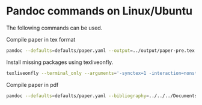 Pandoc commands on Linux/Ubuntu
===============================

The following commands can be used.

Compile paper in tex format

```bash
pandoc --defaults=defaults/paper.yaml --output=../output/paper-pre.tex --to=latex --bibliography=../../../Documents/library.bib paper/*.md
```

Install missing packages using texliveonfly.

```bash
texliveonfly --terminal_only --arguments='-synctex=1 -interaction=nonstopmode -output-directory=../output' ../output/paper-pre.tex
```

Compile paper in pdf

```bash
pandoc --defaults=defaults/paper.yaml --bibliography=../../../Documents/library.bib paper/*.md
```